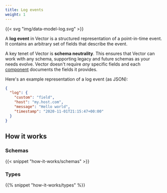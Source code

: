 ```yaml
---
title: Log events
weight: 1
---
```


{{< svg "img/data-model-log.svg" >}}

A **log event** in Vector is a structured representation of a point-in-time event. It contains an arbitrary set of fields that describe the event.

A key tenet of Vector is **schema neutrality**. This ensures that Vector can work with any schema, supporting legacy and future schemas as your needs evolve. Vector doesn't require *any* specific fields and each [component][components] documents the fields it provides.

Here's an example representation of a log event (as JSON):

```json
{
  "log": {
    "custom": "field",
    "host": "my.host.com",
    "message": "Hello world",
    "timestamp": "2020-11-01T21:15:47+00:00"
  }
}
```

## How it works

### Schemas

{{< snippet "how-it-works/schemas" >}}

### Types

{{% snippet "how-it-works/types" %}}

[components]: /components
